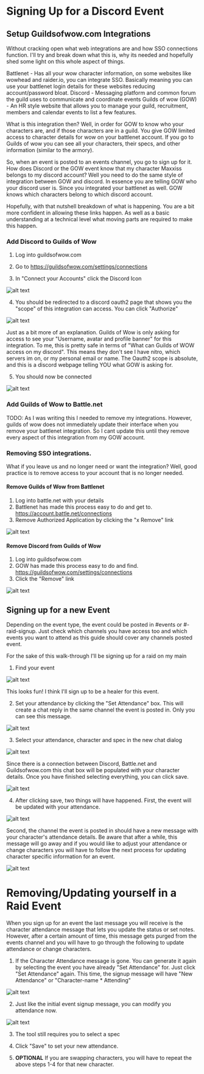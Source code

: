# Signing Up for a Discord Event

## Setup Guildsofwow.com Integrations
Without cracking open what web integrations are and how SSO connections function. I'll try and break down what this is, why its needed and hopefully shed some light on this whole aspect of things.

Battlenet - Has all your wow character information, on some websites like wowhead and raider.io, you can integrate SSO. Basically meaning you can use your battlenet login details for these websites reducing account/password bloat.
Discord - Messaging platform and common forum the guild uses to communicate and coordinate events
Guilds of wow (GOW) - An HR style website that allows you to manage your guild, recruitment, members and calendar events to list a few features.

What is this integration then? Well, in order for GOW to know who your characters are, and if those characters are in a guild. You give GOW limited access to character details for wow on your battlenet account. If you go to Guilds of wow you can see all your characters, their specs, and other information (similar to the armory).

So, when an event is posted to an events channel, you go to sign up for it. How does Discord or the GOW event know that my character Maxxiss belongs to my discord account? Well you need to do the same style of integration between GOW and discord. In essence you are telling GOW who your discord user is. Since you integrated your battlenet as well. GOW knows which characters belong to which discord account. 

Hopefully, with that nutshell breakdown of what is happening. You are a bit more confident in allowing these links happen. As well as a basic understanding at a technical level what moving parts are required to make this happen.

### Add Discord to Guilds of Wow
1) Log into guildsofwow.com
2) Go to https://guildsofwow.com/settings/connections

3) In "Connect your Accounts" click the Discord Icon

![alt text](./static/img/gow-discord-connection.png)

4) You should be redirected to a discord oauth2 page that shows you the "scope" of this integration can access. You can click "Authorize"

![alt text](./static/img/gow-oauth-access-discord.png)

Just as a bit more of an explanation. Guilds of Wow is only asking for access to see your "Username, avatar and profile banner" for this integration. To me, this is pretty safe in terms of "What can Guilds of WOW access on my discord". This means they don't see I have nitro, which servers im on, or my personal email or name. The Oauth2 scope is absolute, and this is a discord webpage telling YOU what GOW is asking for.

5) You should now be connected

![alt text](./static/img/gow-discord-connected.png)

### Add Guilds of Wow to Battle.net
TODO: As I was writing this I needed to remove my integrations. However, guilds of wow does not immediately update their interface when you remove your battlenet integration. So I cant update this until they remove every aspect of this integration from my GOW account.


### Removing SSO integrations.
What if you leave us and no longer need or want the integration? Well, good practice is to remove access to your account that is no longer needed.

#### Remove Guilds of Wow from Battlenet
1) Log into battle.net with your details
2) Battlenet has made this process easy to do and get to. https://account.battle.net/connections
3) Remove Authorized Application by clicking the "x Remove" link

![alt text](./static/img/remove-auth-app-battlenet.png)

#### Remove Discord from Guilds of Wow
1) Log into guildsofwow.com
2) GOW has made this process easy to do and find. https://guildsofwow.com/settings/connections
3) Click the "Remove" link 

![alt text](./static/img/gow-remove-discord-auth.png)


## Signing up for a new Event

Depending on the event type, the event could be posted in #events or #-raid-signup. Just check which channels you have access too and which events you want to attend as this guide should cover any channels posted event.

For the sake of this walk-through I'll be signing up for a raid on my main

1) Find your event

![alt text](./static/img/discord-event.png)

This looks fun! I think I'll sign up to be a healer for this event.

2) Set your attendance by clicking the "Set Attendance" box. This will create a chat reply in the same channel the event is posted in. Only you can see this message.

![alt text](./static/img/event-set-attendance.png)

3) Select your attendance, character and spec in the new chat dialog

![alt text](./static/img/event-select-character.png)

Since there is a connection between Discord, Battle.net and Guildsofwow.com this chat box will be populated with your character details. Once you have finished selecting everything, you can click save.

![alt text](./static/img/event-selected-character.png)

4) After clicking save, two things will have happened. First, the event will be updated with your attendance. 

![alt text](./static/img/event-attending.png)

Second, the channel the event is posted in should have a new message with your character's attendance details. Be aware that after a while, this message will go away and if you would like to adjust your attendance or change characters you will have to follow the next process for updating character specific information for an event.

![alt text](./static/img/character-event-attendance.png)

# Removing/Updating yourself in a Raid Event

When you sign up for an event the last message you will receive is the character attendance message that lets you update the status or set notes. However, after a certain amount of time, this message gets purged from the events channel and you will have to go through the following to update attendance or change characters.

1) If the Character Attendance message is gone. You can generate it again by selecting the event you have already "Set Attendance" for. Just click "Set Attendance" again. This time, the signup message will have "New Attendance" or "Character-name * Attending"

![alt text](./static/img/event-modify-signup.png)

2) Just like the initial event signup message, you can modify you attendance now.

![alt text](./static/img/event-modify-attendance.png)

3) The tool still requires you to select a spec

4) Click "Save" to set your new attendance.

5) **OPTIONAL** If you are swapping characters, you will have to repeat the above steps 1-4 for that new character.